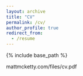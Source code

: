 ```yaml
---
layout: archive
title: "CV"
permalink: /cv/
author_profile: true
redirect_from:
  - /resume
---
```


{% include base_path %}

mattmcketty.com/files/cv.pdf

